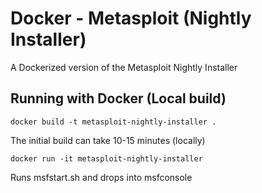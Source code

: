 # Docker - Metasploit (Nightly Installer)

A Dockerized version of the Metasploit Nightly Installer

## Running with Docker (Local build)

```
docker build -t metasploit-nightly-installer .
```

The initial build can take 10-15 minutes (locally)

```
docker run -it metasploit-nightly-installer
```

Runs msfstart.sh and drops into msfconsole
